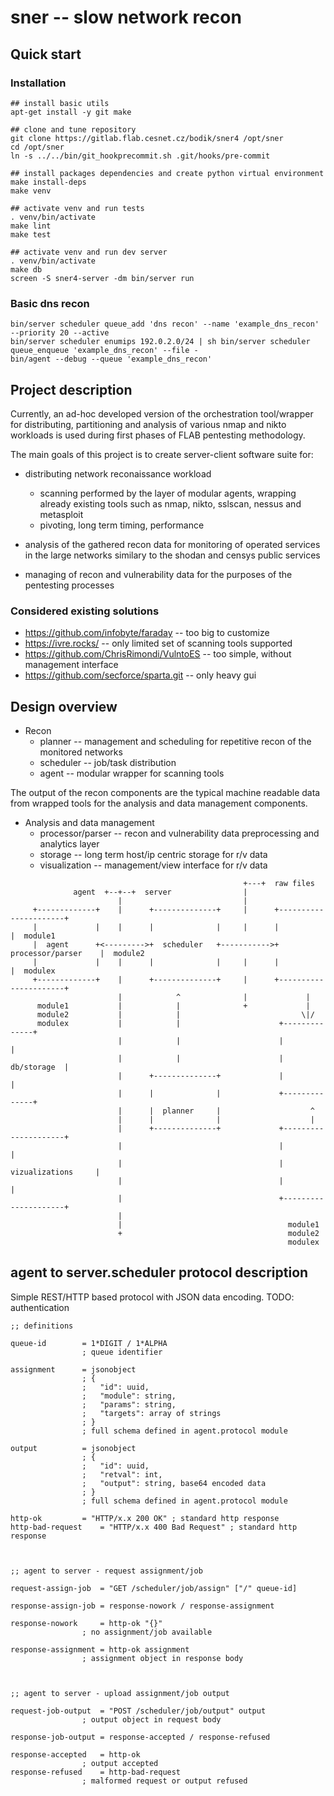 # sner -- slow network recon


## Quick start


### Installation
```
## install basic utils
apt-get install -y git make

## clone and tune repository
git clone https://gitlab.flab.cesnet.cz/bodik/sner4 /opt/sner
cd /opt/sner
ln -s ../../bin/git_hookprecommit.sh .git/hooks/pre-commit

## install packages dependencies and create python virtual environment
make install-deps
make venv

## activate venv and run tests
. venv/bin/activate
make lint
make test

## activate venv and run dev server
. venv/bin/activate
make db
screen -S sner4-server -dm bin/server run
```

### Basic dns recon
```
bin/server scheduler queue_add 'dns recon' --name 'example_dns_recon' --priority 20 --active
bin/server scheduler enumips 192.0.2.0/24 | sh bin/server scheduler queue_enqueue 'example_dns_recon' --file -
bin/agent --debug --queue 'example_dns_recon'
```



## Project description

Currently, an ad-hoc developed version of the orchestration tool/wrapper for
distributing, partitioning and analysis of various nmap and nikto workloads is
used during first phases of FLAB pentesting methodology.

The main goals of this project is to create server-client software suite for:

* distributing network reconaissance workload
	* scanning performed by the layer of modular agents, wrapping already
	  existing tools such as nmap, nikto, sslscan, nessus and metasploit
	* pivoting, long term timing, performance
		
* analysis of the gathered recon data for monitoring of operated services in
  the large networks similary to the shodan and censys public services

* managing of recon and vulnerability data for the purposes of the pentesting
  processes


### Considered existing solutions

* https://github.com/infobyte/faraday -- too big to customize
* https://ivre.rocks/ -- only limited set of scanning tools supported
* https://github.com/ChrisRimondi/VulntoES -- too simple, without management interface
* https://github.com/secforce/sparta.git -- only heavy gui



## Design overview

* Recon
	* planner		-- management and scheduling for repetitive recon of the monitored networks
	* scheduler		-- job/task distribution
	* agent			-- modular wrapper for scanning tools

The output of the recon components are the typical machine readable data from
wrapped tools for the analysis and data management components.

* Analysis and data management
	* processor/parser	-- recon and vulnerability data preprocessing and analytics layer
	* storage		-- long term host/ip centric storage for r/v data
	* visualization		-- management/view interface for r/v data


```
                                                    +---+  raw files
              agent  +--+--+  server                |
                        |                           |
     +-------------+    |      +--------------+     |      +----------------------+
     |             |    |      |              |     |      |                      |  module1
     |  agent      +<--------->+  scheduler   +----------->+  processor/parser    |  module2
     |             |    |      |              |     |      |                      |  modulex
     +-------------+    |      +--------------+     |      +----------------------+
                        |            ^              |             |
      module1           |            |              +             |
      module2           |            |                           \|/
      modulex           |            |                      +--------------+
                        |            |                      |              |
                        |            |                      |  db/storage  |
                        |      +--------------+             |              |
                        |      |              |             +--------------+
                        |      |  planner     |                    ^
                        |      |              |                    |
                        |      +--------------+             +---------------------+
                        |                                   |                     |
                        |                                   |  vizualizations     |
                        |                                   |                     |
                        |                                   +---------------------+
                        |
                        |                                     module1
                        +                                     module2
                                                              modulex
```



## agent to server.scheduler protocol description

Simple REST/HTTP based protocol with JSON data encoding.
TODO: authentication

```
;; definitions

queue-id		= 1*DIGIT / 1*ALPHA
				; queue identifier

assignment		= jsonobject
				; {
				;	"id": uuid,
				;	"module": string,
				;	"params": string,
				;	"targets": array of strings
				; }
				; full schema defined in agent.protocol module

output			= jsonobject
				; {
				;	"id": uuid,
				;	"retval": int,
				;	"output": string, base64 encoded data
				; }
				; full schema defined in agent.protocol module

http-ok			= "HTTP/x.x 200 OK" ; standard http response
http-bad-request	= "HTTP/x.x 400 Bad Request" ; standard http response



;; agent to server - request assignment/job

request-assign-job	= "GET /scheduler/job/assign" ["/" queue-id]

response-assign-job	= response-nowork / response-assignment

response-nowork		= http-ok "{}"
				; no assignment/job available

response-assignment	= http-ok assignment
				; assignment object in response body



;; agent to server - upload assignment/job output

request-job-output	= "POST /scheduler/job/output" output
				; output object in request body

response-job-output	= response-accepted / response-refused

response-accepted	= http-ok
				; output accepted			
response-refused	= http-bad-request
				; malformed request or output refused
```
